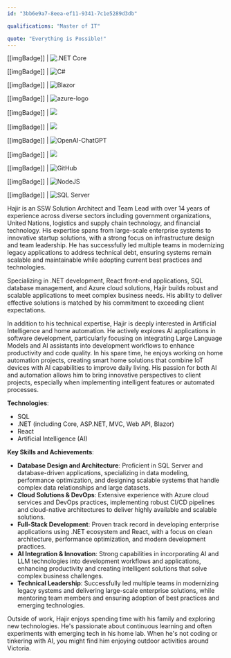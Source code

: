 ```yaml
---
id: "3bb6e9a7-8eea-ef11-9341-7c1e5289d3db"

qualifications: "Master of IT"

quote: "Everything is Possible!"
---
```


[[imgBadge]]
| ![.NET Core](../badges/Developer-dotnet-core.png)

[[imgBadge]]
| ![C#](../badges/Developer-c-sharp.png)

[[imgBadge]]
| ![Blazor](../badges/Developer-blazor.png)

[[imgBadge]]
| ![azure-logo](../badges/Business-microsoft-azure.png)

[[imgBadge]]
| ![](../badges/Developer-react.png)

[[imgBadge]]
| ![](../badges/Developer-sql-server.png)

[[imgBadge]]
| ![OpenAI-ChatGPT](../badges/Developer-OpenAI-ChatGPT.png)

[[imgBadge]]
| ![](../badges/Business-microsoft-azure-devops.png)

[[imgBadge]]
| ![GitHub](../badges/Developer-github.png)

[[imgBadge]]
| ![NodeJS](../badges/Developer-node-js.png)

[[imgBadge]]
| ![SQL Server](../badges/Developer-sql-server.png)

Hajir is an SSW Solution Architect and Team Lead with over 14 years of experience across diverse sectors including government organizations, United Nations, logistics and supply chain technology, and financial technology. His expertise spans from large-scale enterprise systems to innovative startup solutions, with a strong focus on infrastructure design and team leadership. He has successfully led multiple teams in modernizing legacy applications to address technical debt, ensuring systems remain scalable and maintainable while adopting current best practices and technologies.

Specializing in .NET development, React front-end applications, SQL database management, and Azure cloud solutions, Hajir builds robust and scalable applications to meet complex business needs. His ability to deliver effective solutions is matched by his commitment to exceeding client expectations.

In addition to his technical expertise, Hajir is deeply interested in Artificial Intelligence and home automation. He actively explores AI applications in software development, particularly focusing on integrating Large Language Models and AI assistants into development workflows to enhance productivity and code quality. In his spare time, he enjoys working on home automation projects, creating smart home solutions that combine IoT devices with AI capabilities to improve daily living. His passion for both AI and automation allows him to bring innovative perspectives to client projects, especially when implementing intelligent features or automated processes.

**Technologies**:
- SQL
- .NET (including Core, ASP.NET, MVC, Web API, Blazor)
- React
- Artificial Intelligence (AI)

**Key Skills and Achievements**:
- **Database Design and Architecture**: Proficient in SQL Server and database-driven applications, specializing in data modeling, performance optimization, and designing scalable systems that handle complex data relationships and large datasets.
- **Cloud Solutions & DevOps**: Extensive experience with Azure cloud services and DevOps practices, implementing robust CI/CD pipelines and cloud-native architectures to deliver highly available and scalable solutions.
- **Full-Stack Development**: Proven track record in developing enterprise applications using .NET ecosystem and React, with a focus on clean architecture, performance optimization, and modern development practices.
- **AI Integration & Innovation**: Strong capabilities in incorporating AI and LLM technologies into development workflows and applications, enhancing productivity and creating intelligent solutions that solve complex business challenges.
- **Technical Leadership**: Successfully led multiple teams in modernizing legacy systems and delivering large-scale enterprise solutions, while mentoring team members and ensuring adoption of best practices and emerging technologies.

Outside of work, Hajir enjoys spending time with his family and exploring new technologies. He's passionate about continuous learning and often experiments with emerging tech in his home lab. When he's not coding or tinkering with AI, you might find him enjoying outdoor activities around Victoria.
